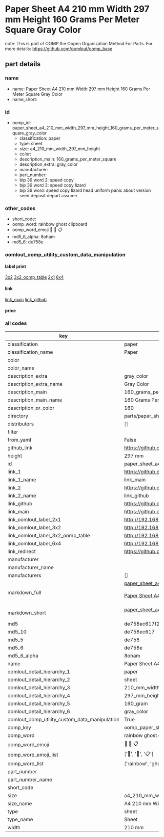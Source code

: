 # Paper Sheet A4 210 mm Width 297 mm Height 160 Grams Per Meter Square Gray Color  

note: This is part of OOMP the Oopen Organization Method For Parts. For more details: https://github.com/oomlout/oomp_base

##  part details
  







### name
* name: Paper Sheet A4 210 mm Width 297 mm Height 160 Grams Per Meter Square Gray Color
* name_short: 
### id
* oomp_id: paper_sheet_a4_210_mm_width_297_mm_height_160_grams_per_meter_square_gray_color
  * classification: paper
  * type: sheet
  * size: a4_210_mm_width_297_mm_height
  * color: 
  * description_main: 160_grams_per_meter_square
  * description_extra: gray_color
  * manufacturer: 
  * part_number: 
  * bip 39 word 2: speed copy
  * bip 39 word 3: speed copy lizard
  * bip 39 word: speed copy lizard head uniform panic about version seed deposit depart assume

### other_codes
* short_code: 
* oomp_word: rainbow ghost clipboard
* oomp_word_emoji :rainbow: :ghost: :clipboard:
* md5_6_alpha: 8oham
* md5_6: de758e






### oomlout_oomp_utility_custom_data_manipulation
#### label print
[3x2](http://192.168.1.245:1112/?label=oomp%208oham)
[3x2_oomp_table](http://192.168.1.108:1112/?label=oomp%208oham)
[2x1](http://192.168.1.242:1112/?label=oomp%208oham)
[6x4](http://192.168.1.55:1112/?label=oomp%208oham)    

#### link

[link_main](https://github.com/oomlout/oomlout_oomp_version_1_messy/tree/main/parts/paper_sheet_a4_210_mm_width_297_mm_height_160_grams_per_meter_square_gray_color) [link_github](https://github.com/oomlout/oomlout_oomp_version_1_messy/tree/main/parts/paper_sheet_a4_210_mm_width_297_mm_height_160_grams_per_meter_square_gray_color)                             

#### price







### all codes 
| key | value |  
| --- | --- |  
| classification | paper |  
| classification_name | Paper |  
| color |  |  
| color_name |  |  
| description_extra | gray_color |  
| description_extra_name | Gray Color |  
| description_main | 160_grams_per_meter_square |  
| description_main_name | 160 Grams Per Meter Square |  
| description_or_color | 160 |  
| directory | parts/paper_sheet_a4_210_mm_width_297_mm_height_160_grams_per_meter_square_gray_color |  
| distributors | [] |  
| filter |  |  
| from_yaml | False |  
| github_link | https://github.com/oomlout/oomlout_oomp_part_src/tree/main/parts/paper_sheet_a4_210_mm_width_297_mm_height_160_grams_per_meter_square_gray_color |  
| height | 297 mm |  
| id | paper_sheet_a4_210_mm_width_297_mm_height_160_grams_per_meter_square_gray_color |  
| link_1 | https://github.com/oomlout/oomlout_oomp_version_1_messy/tree/main/parts/paper_sheet_a4_210_mm_width_297_mm_height_160_grams_per_meter_square_gray_color |  
| link_1_name | link_main |  
| link_2 | https://github.com/oomlout/oomlout_oomp_version_1_messy/tree/main/parts/paper_sheet_a4_210_mm_width_297_mm_height_160_grams_per_meter_square_gray_color |  
| link_2_name | link_github |  
| link_github | https://github.com/oomlout/oomlout_oomp_version_1_messy/tree/main/parts/paper_sheet_a4_210_mm_width_297_mm_height_160_grams_per_meter_square_gray_color |  
| link_main | https://github.com/oomlout/oomlout_oomp_version_1_messy/tree/main/parts/paper_sheet_a4_210_mm_width_297_mm_height_160_grams_per_meter_square_gray_color |  
| link_oomlout_label_2x1 | http://192.168.1.242:1112/?label=oomp%208oham |  
| link_oomlout_label_3x2 | http://192.168.1.245:1112/?label=oomp%208oham |  
| link_oomlout_label_3x2_oomp_table | http://192.168.1.108:1112/?label=oomp%208oham |  
| link_oomlout_label_6x4 | http://192.168.1.55:1112/?label=oomp%208oham |  
| link_redirect | https://github.com/oomlout/oomlout_oomp_version_1_messy/tree/main/parts/paper_sheet_a4_210_mm_width_297_mm_height_160_grams_per_meter_square_gray_color |  
| manufacturer |  |  
| manufacturer_name |  |  
| manufacturers | [] |  
| markdown_full | [paper_sheet_a4_210_mm_width_297_mm_height_160_grams_per_meter_square_gray_color](none)<br>[](none)<br>[Paper Sheet A4 210 Mm Width 297 Mm Height 160 Grams Per Meter Square Gray Color](none)<br><br> |  
| markdown_short | [paper_sheet_a4_210_mm_width_297_mm_height_160_grams_per_meter_square_gray_color](none)<br><br> |  
| md5 | de758ec617f2c00e7ef6b6a1058c0688 |  
| md5_10 | de758ec617 |  
| md5_5 | de758 |  
| md5_6 | de758e |  
| md5_6_alpha | 8oham |  
| name | Paper Sheet A4 210 mm Width 297 mm Height 160 Grams Per Meter Square Gray Color |  
| oomlout_detail_hierarchy_1 | paper |  
| oomlout_detail_hierarchy_2 | sheet |  
| oomlout_detail_hierarchy_3 | 210_mm_width |  
| oomlout_detail_hierarchy_4 | 297_mm_height |  
| oomlout_detail_hierarchy_5 | 160_gram |  
| oomlout_detail_hierarchy_6 | gray_color |  
| oomlout_oomp_utility_custom_data_manipulation | True |  
| oomp_key | oomp_paper_sheet_a4_210_mm_width_297_mm_height_160_grams_per_meter_square_gray_color |  
| oomp_word | rainbow ghost clipboard |  
| oomp_word_emoji | :rainbow: :ghost: :clipboard: |  
| oomp_word_emoji_list | [':rainbow:', ':ghost:', ':clipboard:'] |  
| oomp_word_list | ['rainbow', 'ghost', 'clipboard'] |  
| part_number |  |  
| part_number_name |  |  
| short_code |  |  
| size | a4_210_mm_width_297_mm_height |  
| size_name | A4 210 mm Width 297 mm Height |  
| type | sheet |  
| type_name | Sheet |  
| width | 210 mm |  
